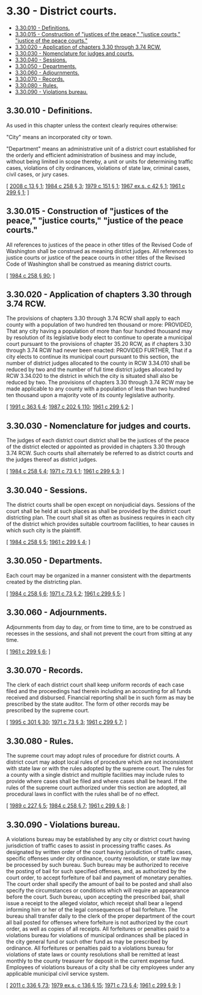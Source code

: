 # 3.30 - District courts.
* [3.30.010 - Definitions.](#330010---definitions)
* [3.30.015 - Construction of "justices of the peace," "justice courts," "justice of the peace courts."](#330015---construction-of-justices-of-the-peace-justice-courts-justice-of-the-peace-courts)
* [3.30.020 - Application of chapters  3.30 through  3.74 RCW.](#330020---application-of-chapters--330-through--374-rcw)
* [3.30.030 - Nomenclature for judges and courts.](#330030---nomenclature-for-judges-and-courts)
* [3.30.040 - Sessions.](#330040---sessions)
* [3.30.050 - Departments.](#330050---departments)
* [3.30.060 - Adjournments.](#330060---adjournments)
* [3.30.070 - Records.](#330070---records)
* [3.30.080 - Rules.](#330080---rules)
* [3.30.090 - Violations bureau.](#330090---violations-bureau)
## 3.30.010 - Definitions.
As used in this chapter unless the context clearly requires otherwise:

"City" means an incorporated city or town.

"Department" means an administrative unit of a district court established for the orderly and efficient administration of business and may include, without being limited in scope thereby, a unit or units for determining traffic cases, violations of city ordinances, violations of state law, criminal cases, civil cases, or jury cases.

\[ [2008 c 13 § 1](http://lawfilesext.leg.wa.gov/biennium/2007-08/Pdf/Bills/Session%20Laws/Senate/6464.SL.pdf?cite=2008%20c%2013%20§%201); [1984 c 258 § 3](http://leg.wa.gov/CodeReviser/documents/sessionlaw/1984c258.pdf?cite=1984%20c%20258%20§%203); [1979 c 151 § 1](http://leg.wa.gov/CodeReviser/documents/sessionlaw/1979c151.pdf?cite=1979%20c%20151%20§%201); [1967 ex.s. c 42 § 1](http://leg.wa.gov/CodeReviser/documents/sessionlaw/1967ex1c42.pdf?cite=1967%20ex.s.%20c%2042%20§%201); [1961 c 299 § 1](http://leg.wa.gov/CodeReviser/documents/sessionlaw/1961c299.pdf?cite=1961%20c%20299%20§%201); \]

## 3.30.015 - Construction of "justices of the peace," "justice courts," "justice of the peace courts."
All references to justices of the peace in other titles of the Revised Code of Washington shall be construed as meaning district judges. All references to justice courts or justice of the peace courts in other titles of the Revised Code of Washington shall be construed as meaning district courts.

\[ [1984 c 258 § 90](http://leg.wa.gov/CodeReviser/documents/sessionlaw/1984c258.pdf?cite=1984%20c%20258%20§%2090); \]

## 3.30.020 - Application of chapters  3.30 through  3.74 RCW.
The provisions of chapters 3.30 through 3.74 RCW shall apply to each county with a population of two hundred ten thousand or more: PROVIDED, That any city having a population of more than four hundred thousand may by resolution of its legislative body elect to continue to operate a municipal court pursuant to the provisions of chapter 35.20 RCW, as if chapters 3.30 through 3.74 RCW had never been enacted: PROVIDED FURTHER, That if a city elects to continue its municipal court pursuant to this section, the number of district judges allocated to the county in RCW 3.34.010 shall be reduced by two and the number of full time district judges allocated by RCW 3.34.020 to the district in which the city is situated shall also be reduced by two. The provisions of chapters 3.30 through 3.74 RCW may be made applicable to any county with a population of less than two hundred ten thousand upon a majority vote of its county legislative authority.

\[ [1991 c 363 § 4](http://lawfilesext.leg.wa.gov/biennium/1991-92/Pdf/Bills/Session%20Laws/House/1201-S.SL.pdf?cite=1991%20c%20363%20§%204); [1987 c 202 § 110](http://leg.wa.gov/CodeReviser/documents/sessionlaw/1987c202.pdf?cite=1987%20c%20202%20§%20110); [1961 c 299 § 2](http://leg.wa.gov/CodeReviser/documents/sessionlaw/1961c299.pdf?cite=1961%20c%20299%20§%202); \]

## 3.30.030 - Nomenclature for judges and courts.
The judges of each district court district shall be the justices of the peace of the district elected or appointed as provided in chapters 3.30 through 3.74 RCW. Such courts shall alternately be referred to as district courts and the judges thereof as district judges.

\[ [1984 c 258 § 4](http://leg.wa.gov/CodeReviser/documents/sessionlaw/1984c258.pdf?cite=1984%20c%20258%20§%204); [1971 c 73 § 1](http://leg.wa.gov/CodeReviser/documents/sessionlaw/1971c73.pdf?cite=1971%20c%2073%20§%201); [1961 c 299 § 3](http://leg.wa.gov/CodeReviser/documents/sessionlaw/1961c299.pdf?cite=1961%20c%20299%20§%203); \]

## 3.30.040 - Sessions.
The district courts shall be open except on nonjudicial days. Sessions of the court shall be held at such places as shall be provided by the district court districting plan. The court shall sit as often as business requires in each city of the district which provides suitable courtroom facilities, to hear causes in which such city is the plaintiff.

\[ [1984 c 258 § 5](http://leg.wa.gov/CodeReviser/documents/sessionlaw/1984c258.pdf?cite=1984%20c%20258%20§%205); [1961 c 299 § 4](http://leg.wa.gov/CodeReviser/documents/sessionlaw/1961c299.pdf?cite=1961%20c%20299%20§%204); \]

## 3.30.050 - Departments.
Each court may be organized in a manner consistent with the departments created by the districting plan.

\[ [1984 c 258 § 6](http://leg.wa.gov/CodeReviser/documents/sessionlaw/1984c258.pdf?cite=1984%20c%20258%20§%206); [1971 c 73 § 2](http://leg.wa.gov/CodeReviser/documents/sessionlaw/1971c73.pdf?cite=1971%20c%2073%20§%202); [1961 c 299 § 5](http://leg.wa.gov/CodeReviser/documents/sessionlaw/1961c299.pdf?cite=1961%20c%20299%20§%205); \]

## 3.30.060 - Adjournments.
Adjournments from day to day, or from time to time, are to be construed as recesses in the sessions, and shall not prevent the court from sitting at any time.

\[ [1961 c 299 § 6](http://leg.wa.gov/CodeReviser/documents/sessionlaw/1961c299.pdf?cite=1961%20c%20299%20§%206); \]

## 3.30.070 - Records.
The clerk of each district court shall keep uniform records of each case filed and the proceedings had therein including an accounting for all funds received and disbursed. Financial reporting shall be in such form as may be prescribed by the state auditor. The form of other records may be prescribed by the supreme court.

\[ [1995 c 301 § 30](http://lawfilesext.leg.wa.gov/biennium/1995-96/Pdf/Bills/Session%20Laws/House/1889.SL.pdf?cite=1995%20c%20301%20§%2030); [1971 c 73 § 3](http://leg.wa.gov/CodeReviser/documents/sessionlaw/1971c73.pdf?cite=1971%20c%2073%20§%203); [1961 c 299 § 7](http://leg.wa.gov/CodeReviser/documents/sessionlaw/1961c299.pdf?cite=1961%20c%20299%20§%207); \]

## 3.30.080 - Rules.
The supreme court may adopt rules of procedure for district courts. A district court may adopt local rules of procedure which are not inconsistent with state law or with the rules adopted by the supreme court. The rules for a county with a single district and multiple facilities may include rules to provide where cases shall be filed and where cases shall be heard. If the rules of the supreme court authorized under this section are adopted, all procedural laws in conflict with the rules shall be of no effect.

\[ [1989 c 227 § 5](http://leg.wa.gov/CodeReviser/documents/sessionlaw/1989c227.pdf?cite=1989%20c%20227%20§%205); [1984 c 258 § 7](http://leg.wa.gov/CodeReviser/documents/sessionlaw/1984c258.pdf?cite=1984%20c%20258%20§%207); [1961 c 299 § 8](http://leg.wa.gov/CodeReviser/documents/sessionlaw/1961c299.pdf?cite=1961%20c%20299%20§%208); \]

## 3.30.090 - Violations bureau.
A violations bureau may be established by any city or district court having jurisdiction of traffic cases to assist in processing traffic cases. As designated by written order of the court having jurisdiction of traffic cases, specific offenses under city ordinance, county resolution, or state law may be processed by such bureau. Such bureau may be authorized to receive the posting of bail for such specified offenses, and, as authorized by the court order, to accept forfeiture of bail and payment of monetary penalties. The court order shall specify the amount of bail to be posted and shall also specify the circumstances or conditions which will require an appearance before the court. Such bureau, upon accepting the prescribed bail, shall issue a receipt to the alleged violator, which receipt shall bear a legend informing him or her of the legal consequences of bail forfeiture. The bureau shall transfer daily to the clerk of the proper department of the court all bail posted for offenses where forfeiture is not authorized by the court order, as well as copies of all receipts. All forfeitures or penalties paid to a violations bureau for violations of municipal ordinances shall be placed in the city general fund or such other fund as may be prescribed by ordinance. All forfeitures or penalties paid to a violations bureau for violations of state laws or county resolutions shall be remitted at least monthly to the county treasurer for deposit in the current expense fund. Employees of violations bureaus of a city shall be city employees under any applicable municipal civil service system.

\[ [2011 c 336 § 73](http://lawfilesext.leg.wa.gov/biennium/2011-12/Pdf/Bills/Session%20Laws/Senate/5045.SL.pdf?cite=2011%20c%20336%20§%2073); [1979 ex.s. c 136 § 15](http://leg.wa.gov/CodeReviser/documents/sessionlaw/1979ex1c136.pdf?cite=1979%20ex.s.%20c%20136%20§%2015); [1971 c 73 § 4](http://leg.wa.gov/CodeReviser/documents/sessionlaw/1971c73.pdf?cite=1971%20c%2073%20§%204); [1961 c 299 § 9](http://leg.wa.gov/CodeReviser/documents/sessionlaw/1961c299.pdf?cite=1961%20c%20299%20§%209); \]

